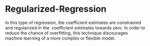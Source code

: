 # Regularized-Regression
In this type of regression, the coefficient estimates are constrained and regularized in the  coefficient estimates towards zero. In order to reduce the chance of overfitting, this technique discourages machine learning of a more complex or flexible model.

